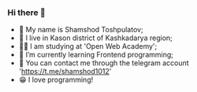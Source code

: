 ### Hi there 👋

<!--
**shamshod1012/shamshod1012** is a ✨ _special_ ✨ repository because its `README.md` (this file) appears on your GitHub profile.

Here are some ideas to get you started:

- 🔭 I’m currently working on ...
- 🌱 I’m currently learning ...
- 👯 I’m looking to collaborate on ...
- 🤔 I’m looking for help with programming
- 💬 Ask me about ...
- 📫 How to reach me: 
- 😄 Pronouns: ...
- ⚡ Fun fact: ...
-->
- 👦 My name is Shamshod Toshpulatov;
- 🙂 I live in Kason district of Kashkadarya region;
- 🧑‍🎓 I am studying at 'Open Web Academy';
- 🌱 I’m currently learning Frontend programming;
- 🤝 You can contact me through the telegram account 'https://t.me/shamshod1012'
- 😁 I love programming!

